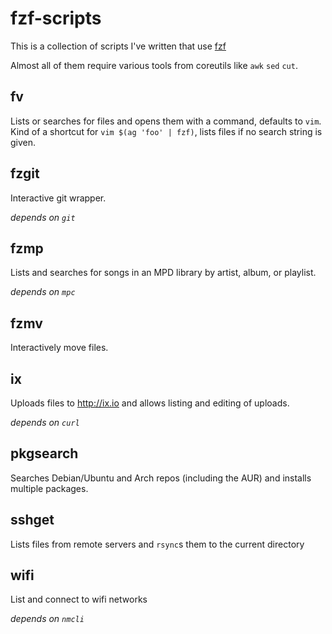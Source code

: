 # fzf-scripts

This is a collection of scripts I've written that use [fzf](https://github.com/junegunn/fzf)

Almost all of them require various tools from coreutils like `awk` `sed` `cut`.

## fv

Lists or searches for files and opens them with a command, defaults to `vim`. Kind of a shortcut for `vim $(ag 'foo' | fzf)`, lists files if no search string is given.

## fzgit

Interactive git wrapper.

*depends on `git`*

## fzmp

Lists and searches for songs in an MPD library by artist, album, or playlist.

*depends on `mpc`*

## fzmv

Interactively move files.

## ix

Uploads files to http://ix.io and allows listing and editing of uploads.

*depends on `curl`*

## pkgsearch

Searches Debian/Ubuntu and Arch repos (including the AUR) and installs multiple packages.

## sshget

Lists files from remote servers and `rsync`s them to the current directory

## wifi

List and connect to wifi networks

*depends on `nmcli`*
